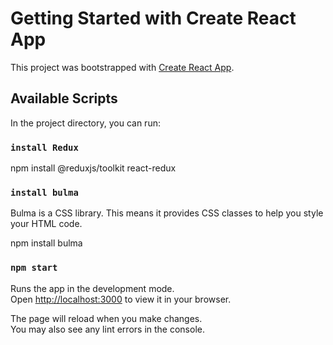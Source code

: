 # Getting Started with Create React App

This project was bootstrapped with [Create React App](https://github.com/facebook/create-react-app).

## Available Scripts

In the project directory, you can run:

### `install Redux`

npm install @reduxjs/toolkit react-redux

### `install bulma`

Bulma is a CSS library. This means it provides CSS classes to help you style your HTML code.

npm install bulma

### `npm start`

Runs the app in the development mode.\
Open [http://localhost:3000](http://localhost:3000) to view it in your browser.

The page will reload when you make changes.\
You may also see any lint errors in the console.


